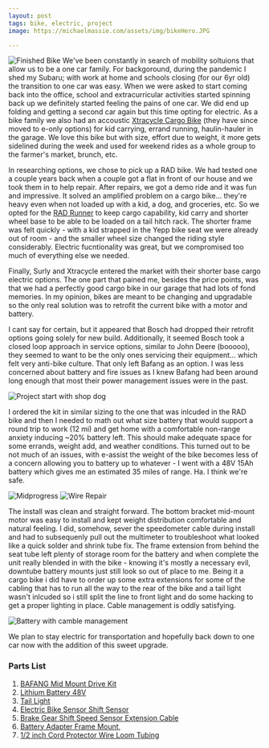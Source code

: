 ```yaml
---
layout: post
tags: bike, electric, project
image: https://michaelmassie.com/assets/img/bikeHero.JPG

---
```


![Finished Bike](https://michaelmassie.com/assets/img/bike05.JPG)
We've been constantly in search of mobility soltuions that allow us to be a one car family. For backgoround, during the pandemic I shed my Subaru; with work at home and schools closing (for our 6yr old) the transition to one car was easy. When we were asked to start coming back into the office, school and extracurricular activities started spinning back up we definitely started feeling the pains of one car. We did end up folding and getting a second car again but this time opting for electric. As a bike family we also had an accoustic [Xtracycle Cargo Bike](https://www.xtracycle.com/) (they have since moved to e-only options) for kid carrying, errand running, haulin-hauler in the garage. We love this bike but with size, effort due to weight, it more gets sidelined during the week and used for weekend rides as a whole group to the farmer's market, brunch, etc.

In researching options, we chose to pick up a RAD bike. We had tested one a couple years back when a couple got a flat in front of our house and we took them in to help repair. After repairs, we got a demo ride and it was fun and impressive. It solved an amplified problem on a cargo bike... they're heavy even when not loaded up with a kid, a dog, and groceries, etc. So we opted for the [RAD Runner](https://www.radpowerbikes.com/collections/electric-cargo-utility-bikes/products/radrunner-electric-utility-bike) to keep cargo capability, kid carry and shorter wheel base to be able to be loaded on a tail hitch rack. The shorter frame was felt quickly - with a kid strapped in the Yepp bike seat we were already out of room -  and the smaller wheel size changed the riding style considerably. Electric fucntionality was great, but we compromised too much of everything else we needed.

Finally, Surly and Xtracycle entered the market with their shorter base cargo electric options. The one part that pained me, besides the price points, was that we had a perfectly good cargo bike in our garage that had lots of fond memories. In my opinion, bikes are meant to be changing and upgradable so the only real solution was to retrofit the current bike with a motor and battery.

I cant say for certain, but it appeared that Bosch had dropped their retrofit options going solely for new build. Additionally, it seemed Bosch took a closed loop approach in service options, similar to John Deere (booooo), they seemed to want to be the only ones servicing their equipment... which felt very anti-bike culture. That only left Bafang as an option. I was less concerned about battery and fire issues as I knew Bafang had been around long enough that most their power management issues were in the past.

![Project start with shop dog](https://michaelmassie.com/assets/img/bike01.JPG)

I ordered the kit in similar sizing to the one that was inlcuded in the RAD bike and then I needed to math out what size battery that would support a round trip to work (12 mi) and get home with a comfortable non-range anxiety inducing ~20% battery left. This should make adequate space for some errands, weight add, and weather conditions. This turned out to be not much of an issues, with e-assist the weight of the bike becomes less of a concern allowing you to battery up to whatever - I went with a 48V 15Ah battery which gives me an estimated 35 miles of range. Ha. I think we're safe.

![Midprogress](https://michaelmassie.com/assets/img/bike02.JPG)
![Wire Repair](https://michaelmassie.com/assets/img/bike03.JPG)


The install was clean and straight forward. The bottom bracket mid-mount motor was easy to install and kept weight distribution comfortable and natural feeling. I did, somehow, sever the speedometer cable during install and had to subsequenly pull out the multimeter to troubleshoot what looked like a quick solder and shrink tube fix. The frame extension from behind the seat tube left plenty of storage room for the battery and when complete the unit really blended in with the bike - knowing it's mostly a necessary evil, downtube battery mounts just still look so out of place to me. Being it a cargo bike i did have to order up some extra extensions for some of the cabling that has to run all the way to the rear of the bike and a tail light wasn't inlcuded so i still split the line to front light and do some hacking to get a proper lighting in place. Cable management is oddly satisfying.

![Battery with camble management](https://michaelmassie.com/assets/img/bike04.JPG)

We plan to stay electric for transportation and hopefully back down to one car now with the addition of this sweet upgrade.

### Parts List
1. [BAFANG Mid Mount Drive Kit](https://www.amazon.com/gp/product/B07Y4RMDDD/ref=ppx_yo_dt_b_asin_title_o08_s00?ie=UTF8&psc=1)
2. [Lithium Battery 48V](https://www.amazon.com/gp/product/B09MK81GMK/ref=ppx_yo_dt_b_asin_title_o00_s00?ie=UTF8&psc=1)
3. [Tail Light](https://www.amazon.com/gp/product/B09BCZX59P/ref=ppx_yo_dt_b_asin_title_o05_s01?ie=UTF8&psc=1)
4. [Electric Bike Sensor Shift Sensor](https://www.amazon.com/gp/product/B09GXVWF5X/ref=ppx_yo_dt_b_asin_title_o01_s00?ie=UTF8&psc=1)
5. [Brake Gear Shift Speed Sensor Extension Cable](https://www.amazon.com/gp/product/B0998XY4X6/ref=ppx_yo_dt_b_asin_title_o09_s00?ie=UTF8&psc=1)
6. [Battery Adapter Frame Mount,](https://www.amazon.com/gp/product/B094QV6SF6/ref=ppx_yo_dt_b_asin_title_o04_s00?ie=UTF8&psc=1)
7. [1/2 inch Cord Protector Wire Loom Tubing](https://www.amazon.com/gp/product/B07FW3GTXB/ref=ppx_yo_dt_b_asin_title_o04_s00?ie=UTF8&psc=1)